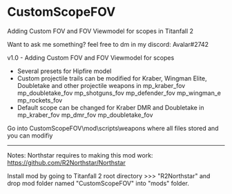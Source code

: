# CustomScopeFOV
Adding Custom FOV and FOV Viewmodel for scopes in Titanfall 2

Want to ask me something? feel free to dm in my discord: Avalar#2742

v1.0 - Adding Custom FOV and FOV Viewmodel for scopes
- Several presets for Hipfire model
- Custom projectile trails can be modified for Kraber, Wingman Elite, Doubletake and other projectile weapons in mp_kraber_fov mp_doubletake_fov mp_shotguns_fov mp_defender_fov mp_wingman_e mp_rockets_fov
- Default scope can be changed for Kraber DMR and Doubletake in mp_kraber_fov mp_dmr_fov mp_doubletake_fov 

Go into CustomScopeFOV\mod\scripts\weapons where all files stored and you can modifiy

---------------------------------------------------------------------------------------------------------------------------------------------------------------------------------------------------------------

Notes: Northstar requires to making this mod work: https://github.com/R2Northstar/Northstar
     
Install mod by going to Titanfall 2 root directory >>> "R2Northstar" and drop mod folder named "CustomScopeFOV" into "mods" folder.
